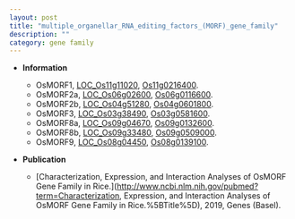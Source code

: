 ```yaml
---
layout: post
title: "multiple_organellar_RNA_editing_factors_(MORF)_gene_family"
description: ""
category: gene family
---
```


* **Information**  
    + OsMORF1, [LOC_Os11g11020](http://rice.uga.edu/cgi-bin/ORF_infopage.cgi?orf=LOC_Os11g11020), [Os11g0216400](http://rapdb.dna.affrc.go.jp/viewer/gbrowse_details/irgsp1?name=Os11g0216400).
    + OsMORF2a, [LOC_Os06g02600](http://rice.uga.edu/cgi-bin/ORF_infopage.cgi?orf=LOC_Os06g02600), [Os06g0116600](http://rapdb.dna.affrc.go.jp/viewer/gbrowse_details/irgsp1?name=Os06g0116600).
    + OsMORF2b, [LOC_Os04g51280](http://rice.uga.edu/cgi-bin/ORF_infopage.cgi?orf=LOC_Os04g51280), [Os04g0601800](http://rapdb.dna.affrc.go.jp/viewer/gbrowse_details/irgsp1?name=Os04g0601800).
    + OsMORF3, [LOC_Os03g38490](http://rice.uga.edu/cgi-bin/ORF_infopage.cgi?orf=LOC_Os03g38490), [Os03g0581600](http://rapdb.dna.affrc.go.jp/viewer/gbrowse_details/irgsp1?name=Os03g0581600).
    + OsMORF8a, [LOC_Os09g04670](http://rice.uga.edu/cgi-bin/ORF_infopage.cgi?orf=LOC_Os09g04670), [Os09g0132600](http://rapdb.dna.affrc.go.jp/viewer/gbrowse_details/irgsp1?name=Os09g0132600).
    + OsMORF8b, [LOC_Os09g33480](http://rice.uga.edu/cgi-bin/ORF_infopage.cgi?orf=LOC_Os09g33480), [Os09g0509000](http://rapdb.dna.affrc.go.jp/viewer/gbrowse_details/irgsp1?name=Os09g0509000).
    + OsMORF9, [LOC_Os08g04450](http://rice.uga.edu/cgi-bin/ORF_infopage.cgi?orf=LOC_Os08g04450), [Os08g0139100](http://rapdb.dna.affrc.go.jp/viewer/gbrowse_details/irgsp1?name=Os08g0139100).

* **Publication**  
    + [Characterization, Expression, and Interaction Analyses of OsMORF Gene Family in Rice.](http://www.ncbi.nlm.nih.gov/pubmed?term=Characterization, Expression, and Interaction Analyses of OsMORF Gene Family in Rice.%5BTitle%5D), 2019, Genes (Basel).



